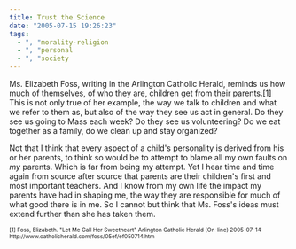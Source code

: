 ```yaml
---
title: Trust the Science
date: "2005-07-15 19:26:23"
tags:
  - ", "morality-religion
  - ", "personal
  - ", "society
---
```

<p>Ms. Elizabeth Foss, writing in the Arlington Catholic Herald, reminds us how much of themselves, of who they are, children get from their parents.<a href="http://www.catholicherald.com/foss/05ef/ef050714.htm">[1]</a>  This is not only true of her example, the way we talk to children and what we refer to them as, but also of the way they see us act in general.  Do they see us going to Mass each week?  Do they see us volunteering?  Do we eat together as a family, do we clean up and stay organized?</p>

<p>Not that I think that every aspect of a child's personality is derived from his or her parents, to think so would be to attempt to blame all my own faults on <em>my</em> parents.  Which is far from being my attempt.  Yet I hear time and time again from source after source that parents are their children's first and most important teachers.  And I know from my own life the impact my parents have had in shaping me, the way they are responsible for much of what good there is in me.  So I cannot but think that Ms. Foss's ideas must extend further than she has taken them.</p>

<font size="-2">
[1] Foss, Elizabeth.  "Let Me Call Her Sweetheart" Arlington Catholic Herald (On-line) 2005-07-14 http://www.catholicherald.com/foss/05ef/ef050714.htm
</font>

